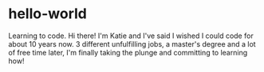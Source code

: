 # hello-world
Learning to code.
Hi there! I'm Katie and I've said I wished I could code for about 10 years now. 3 different unfulfilling jobs, a master's degree and a lot of free time later, I'm finally taking the plunge and committing to learning how! 
